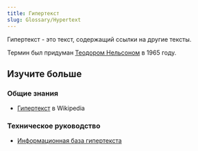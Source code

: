 ```yaml
---
title: Гипертекст
slug: Glossary/Hypertext
---
```


Гипертекст - это текст, содержащий ссылки на другие тексты.

Термин был придуман [Теодором Нельсоном](https://ru.wikipedia.org/wiki/%D0%9D%D0%B5%D0%BB%D1%8C%D1%81%D0%BE%D0%BD,_%D0%A2%D0%B5%D0%BE%D0%B4%D0%BE%D1%80_%D0%A5%D0%BE%D0%BB%D0%BC) в 1965 году.

## Изучите больше

### Общие знания

- [Гипертекст](https://ru.wikipedia.org/wiki/%D0%93%D0%B8%D0%BF%D0%B5%D1%80%D1%82%D0%B5%D0%BA%D1%81%D1%82) в Wikipedia

### Техническое руководство

- [Информационная база гипертекста](http://www.ualberta.ca/dept/chemeng/AIX-43/share/man/info/C/a_doc_lib/aixuser/aix6kdov/hyperv1aix.htm)
